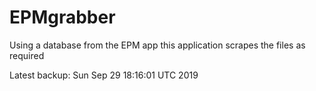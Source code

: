 # EPMgrabber
Using a database from the EPM app this application scrapes the files as required


Latest backup: Sun Sep 29 18:16:01 UTC 2019
